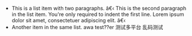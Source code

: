 *   This is a list item with two paragraphs.
â€‹
    This is the second paragraph in the list item. You're
only required to indent the first line. Lorem ipsum dolor
sit amet, consectetuer adipiscing elit.
â€‹
*   Another item in the same list.
awa
test??er
测试多平台
乱码测试